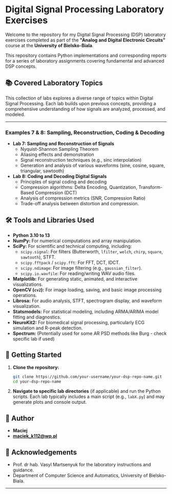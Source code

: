 # Digital Signal Processing Laboratory Exercises

Welcome to the repository for my Digital Signal Processing (DSP) laboratory exercises completed as part of the **"Analog and Digital Electronic Circuits"** course at the **University of Bielsko-Biala**.

This repository contains Python implementations and corresponding reports for a series of laboratory assignments covering fundamental and advanced DSP concepts.

## 📚 Covered Laboratory Topics

This collection of labs explores a diverse range of topics within Digital Signal Processing. Each lab builds upon previous concepts, providing a comprehensive understanding of how signals are analyzed, processed, and modeled.

---

### Examples 7 & 8: Sampling, Reconstruction, Coding & Decoding

- **Lab 7: Sampling and Reconstruction of Signals**
  - Nyquist-Shannon Sampling Theorem
  - Aliasing effects and demonstration
  - Signal reconstruction techniques (e.g., sinc interpolation)
  - Generation and analysis of various waveforms (sine, cosine, square, triangular, sawtooth)
- **Lab 8: Coding and Decoding Digital Signals**
  - Principles of signal coding and decoding
  - Compression algorithms: Delta Encoding, Quantization, Transform-Based Compression (DCT)
  - Analysis of compression metrics (SNR, Compression Ratio)
  - Trade-off analysis between distortion and compression.

## 🛠️ Tools and Libraries Used

- **Python 3.10 to 13**
- **NumPy:** For numerical computations and array manipulation.
- **SciPy:** For scientific and technical computing, including:
  - `scipy.signal`: For filters (Butterworth, `lfilter`, `welch`, `chirp`, `square`, `sawtooth`), STFT.
  - `scipy.fftpack` / `scipy.fft`: For FFT, DCT, IDCT.
  - `scipy.ndimage`: For image filtering (e.g., `gaussian_filter`).
  - `scipy.io.wavfile`: For reading/writing WAV audio files.
- **Matplotlib:** For generating static, animated, and interactive visualizations.
- **OpenCV (`cv2`):** For image loading, saving, and basic image processing operations.
- **Librosa:** For audio analysis, STFT, spectrogram display, and waveform visualization.
- **Statsmodels:** For statistical modeling, including ARMA/ARIMA model fitting and diagnostics.
- **NeuroKit2:** For biomedical signal processing, particularly ECG simulation and R-peak detection.
- **Spectrum:** (Potentially used for some AR PSD methods like Burg - check specific lab if used)

## 🚀 Getting Started

1.  **Clone the repository:**
    ```bash
    git clone https://github.com/your-username/your-dsp-repo-name.git
    cd your-dsp-repo-name
    ```
2.  **Navigate to specific lab directories** (if applicable) and run the Python scripts. Each lab typically includes a main script (e.g., `labX.py`) and may generate plots and console output.

## 👤 Author

- **Maciej**
- **maciek_k112@wp.pl**

## 🙏 Acknowledgements

- Prof. dr hab. Vasyl Martsenyuk for the laboratory instructions and guidance.
- Department of Computer Science and Automatics, University of Bielsko-Biala.

---
